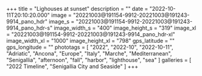 +++
title = "Lighouses at sunset"
description = ""
date = "2022-10-11T20:10:20.000"
image = "20221003@191154-9912-20221003@191243-9914_pano_hdr"
image_s = "20221003@191154-9912-20221003@191243-9914_pano_hdr-s"
image_width_s = "400"
image_height_s = "319"
image_xl = "20221003@191154-9912-20221003@191243-9914_pano_hdr-xl"
image_width_xl = "1000"
image_height_xl = "798"
gps_latitude = ""
gps_longitude = ""
phototags = [ "2022", "2022-10", "2022-10-11", "Adriatic", "Ancona", "Europe", "Italy", "Marche", "Mediterranean", "Senigallia", "afternoon", "fall", "harbor", "lighthouse", "sea" ]
galleries = [ "2022 Timeline", "Senigallia City and Seaside" ]
+++
